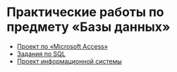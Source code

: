 # Практические работы по предмету «Базы данных»

* [Проект по «Microsoft Access»](https://github.com/llirik42/Scientific-Periodicals)
* [Задания по SQL](https://github.com/llirik42/SQL-Tasks)
* [Проект информационной системы](https://github.com/llirik42/Pharmacy-Information-System)
